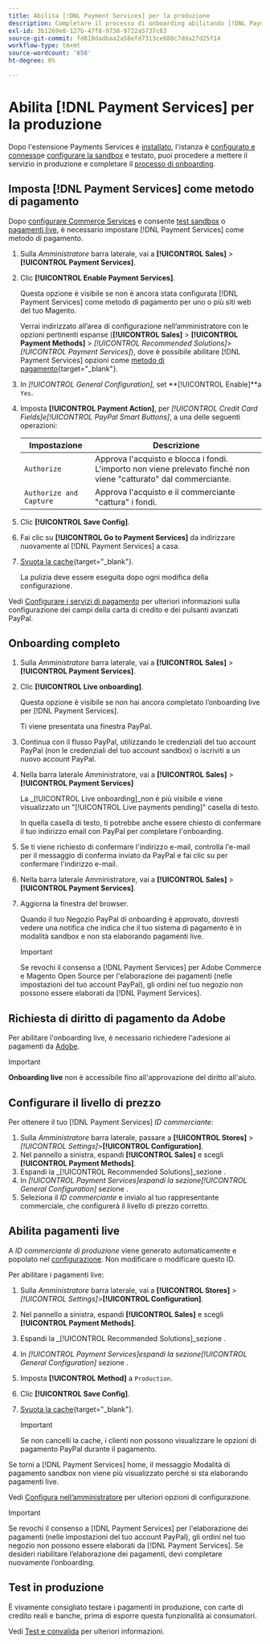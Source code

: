 ```yaml
---
title: Abilita [!DNL Payment Services] per la produzione
description: Completare il processo di onboarding abilitando [!DNL Payment Services] per la produzione.
exl-id: 3b1269e8-127b-47f8-9738-9722a5737c63
source-git-commit: fd818dadbaa2a58efd7313ce888c7dda27d25f14
workflow-type: tm+mt
source-wordcount: '658'
ht-degree: 0%

---
```


# Abilita [!DNL Payment Services] per la produzione

Dopo l&#39;estensione Payments Services è [installato](install.md), l&#39;istanza è [configurato e connesso](connect.md)e [configurare la sandbox](sandbox.md) e testato, puoi procedere a mettere il servizio in produzione e completare il [processo di onboarding](onboard.md).

## Imposta [!DNL Payment Services] come metodo di pagamento

Dopo [configurare Commerce Services](connect.md#configure-commerce-services) e consente [test sandbox](sandbox.md#enable-sandbox-testing) o [pagamenti live](#enable-live-payments), è necessario impostare [!DNL Payment Services] come metodo di pagamento.

1. Sulla _Amministratore_ barra laterale, vai a **[!UICONTROL Sales]** > **[!UICONTROL Payment Services]**.
1. Clic **[!UICONTROL Enable Payment Services]**.

   Questa opzione è visibile se non è ancora stata configurata [!DNL Payment Services] come metodo di pagamento per uno o più siti web del tuo Magento.

   Verrai indirizzato all’area di configurazione nell’amministratore con le opzioni pertinenti espanse (**[!UICONTROL Sales]** > **[!UICONTROL Payment Methods]** > _[!UICONTROL Recommended Solutions]_>_[!UICONTROL Payment Services]_), dove è possibile abilitare [!DNL Payment Services] opzioni come [metodo di pagamento](https://docs.magento.com/user-guide/configuration/sales/payment-methods.html){target=&quot;_blank&quot;}.

1. In _[!UICONTROL General Configuration]_, set **[!UICONTROL Enable]**a `Yes`.
1. Imposta **[!UICONTROL Payment Action]**, per _[!UICONTROL Credit Card Fields]_e_[!UICONTROL PayPal Smart Buttons]_, a una delle seguenti operazioni:

   | Impostazione | Descrizione |
   |---|---|
   | `Authorize` | Approva l&#39;acquisto e blocca i fondi. L&#39;importo non viene prelevato finché non viene &quot;catturato&quot; dal commerciante. |
   | `Authorize and Capture` | Approva l&#39;acquisto e il commerciante &quot;cattura&quot; i fondi. |

1. Clic **[!UICONTROL Save Config]**.
1. Fai clic su **[!UICONTROL Go to Payment Services]** da indirizzare nuovamente al [!DNL Payment Services] a casa.
1. [Svuota la cache](https://docs.magento.com/user-guide/system/cache-management.html){target=&quot;_blank&quot;}.

   La pulizia deve essere eseguita dopo ogni modifica della configurazione.

Vedi [Configurare i servizi di pagamento](configure-admin.md) per ulteriori informazioni sulla configurazione dei campi della carta di credito e dei pulsanti avanzati PayPal.

## Onboarding completo

1. Sulla _Amministratore_ barra laterale, vai a **[!UICONTROL Sales]** > **[!UICONTROL Payment Services]**.
1. Clic **[!UICONTROL Live onboarding]**.

   Questa opzione è visibile se non hai ancora completato l’onboarding live per [!DNL Payment Services].

   Ti viene presentata una finestra PayPal.

1. Continua con il flusso PayPal, utilizzando le credenziali del tuo account PayPal (non le credenziali del tuo account sandbox) o iscriviti a un nuovo account PayPal.
1. Nella barra laterale Amministratore, vai a **[!UICONTROL Sales]** > **[!UICONTROL Payment Services]**

   La _[!UICONTROL Live onboarding]_non è più visibile e viene visualizzato un &quot;[!UICONTROL Live payments pending]&quot; casella di testo.

   In quella casella di testo, ti potrebbe anche essere chiesto di confermare il tuo indirizzo email con PayPal per completare l&#39;onboarding.

1. Se ti viene richiesto di confermare l&#39;indirizzo e-mail, controlla l&#39;e-mail per il messaggio di conferma inviato da PayPal e fai clic su per confermare l&#39;indirizzo e-mail.
1. Nella barra laterale Amministratore, vai a **[!UICONTROL Sales]** > **[!UICONTROL Payment Services]**.
1. Aggiorna la finestra del browser.

   Quando il tuo Negozio PayPal di onboarding è approvato, dovresti vedere una notifica che indica che il tuo sistema di pagamento è in modalità sandbox e non sta elaborando pagamenti live.

   >[!IMPORTANT]
   >
   >Se revochi il consenso a [!DNL Payment Services] per Adobe Commerce e Magento Open Source per l&#39;elaborazione dei pagamenti (nelle impostazioni del tuo account PayPal), gli ordini nel tuo negozio non possono essere elaborati da [!DNL Payment Services].

## Richiesta di diritto di pagamento da Adobe

Per abilitare l&#39;onboarding live, è necessario richiedere l&#39;adesione ai pagamenti da [Adobe](https://business.adobe.com/resources/payment-services.html).

>[!IMPORTANT]
>
>**Onboarding live** non è accessibile fino all&#39;approvazione del diritto all&#39;aiuto.

## Configurare il livello di prezzo

Per ottenere il tuo [!DNL Payment Services] _ID commerciante_:

1. Sulla _Amministratore_ barra laterale, passare a **[!UICONTROL Stores]** > _[!UICONTROL Settings]_>**[!UICONTROL Configuration]**.
1. Nel pannello a sinistra, espandi **[!UICONTROL Sales]** e scegli **[!UICONTROL Payment Methods]**.
1. Espandi la _[!UICONTROL Recommended Solutions]_sezione .
1. In _[!UICONTROL Payment Services]_espandi la sezione_[!UICONTROL General Configuration]_ sezione .
1. Seleziona il _ID commerciante_ e invialo al tuo rappresentante commerciale, che configurerà il livello di prezzo corretto.

## Abilita pagamenti live

A _ID commerciante di produzione_ viene generato automaticamente e popolato nel [configurazione](configure-admin.md). Non modificare o modificare questo ID.

Per abilitare i pagamenti live:

1. Sulla _Amministratore_ barra laterale, vai a **[!UICONTROL Stores]** > _[!UICONTROL Settings]_>**[!UICONTROL Configuration]**.
1. Nel pannello a sinistra, espandi **[!UICONTROL Sales]** e scegli **[!UICONTROL Payment Methods]**.
1. Espandi la _[!UICONTROL Recommended Solutions]_sezione .
1. In _[!UICONTROL Payment Services]_espandi la sezione_[!UICONTROL General Configuration]_ sezione .
1. Imposta **[!UICONTROL Method]** a `Production`.
1. Clic **[!UICONTROL Save Config]**.
1. [Svuota la cache](https://docs.magento.com/user-guide/system/cache-management.html){target=&quot;_blank&quot;}.

   >[!IMPORTANT]
   >
   >Se non cancelli la cache, i clienti non possono visualizzare le opzioni di pagamento PayPal durante il pagamento.

Se torni a [!DNL Payment Services] home, il messaggio Modalità di pagamento sandbox non viene più visualizzato perché si sta elaborando pagamenti live.

Vedi [Configura nell’amministratore](configure-admin.md) per ulteriori opzioni di configurazione.

>[!IMPORTANT]
>
>Se revochi il consenso a [!DNL Payment Services] per l&#39;elaborazione dei pagamenti (nelle impostazioni del tuo account PayPal), gli ordini nel tuo negozio non possono essere elaborati da [!DNL Payment Services]. Se desideri riabilitare l’elaborazione dei pagamenti, devi completare nuovamente l’onboarding.

## Test in produzione

È vivamente consigliato testare i pagamenti in produzione, con carte di credito reali e banche, prima di esporre questa funzionalità ai consumatori.

Vedi [Test e convalida](test-validate.md) per ulteriori informazioni.
